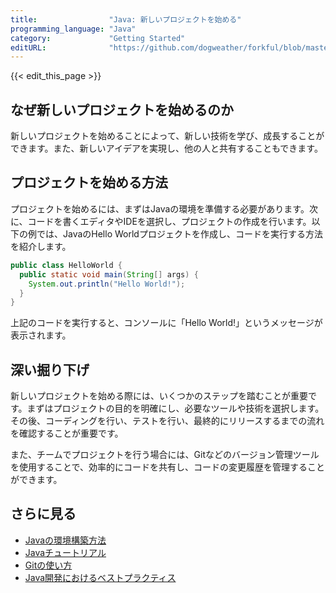 ```yaml
---
title:                "Java: 新しいプロジェクトを始める"
programming_language: "Java"
category:             "Getting Started"
editURL:              "https://github.com/dogweather/forkful/blob/master/content/ja/java/starting-a-new-project.md"
---
```


{{< edit_this_page >}}

## なぜ新しいプロジェクトを始めるのか

新しいプロジェクトを始めることによって、新しい技術を学び、成長することができます。また、新しいアイデアを実現し、他の人と共有することもできます。

## プロジェクトを始める方法

プロジェクトを始めるには、まずはJavaの環境を準備する必要があります。次に、コードを書くエディタやIDEを選択し、プロジェクトの作成を行います。以下の例では、JavaのHello Worldプロジェクトを作成し、コードを実行する方法を紹介します。

```Java
public class HelloWorld {
  public static void main(String[] args) {
    System.out.println("Hello World!");
  }
}
```

上記のコードを実行すると、コンソールに「Hello World!」というメッセージが表示されます。

## 深い掘り下げ

新しいプロジェクトを始める際には、いくつかのステップを踏むことが重要です。まずはプロジェクトの目的を明確にし、必要なツールや技術を選択します。その後、コーディングを行い、テストを行い、最終的にリリースするまでの流れを確認することが重要です。

また、チームでプロジェクトを行う場合には、Gitなどのバージョン管理ツールを使用することで、効率的にコードを共有し、コードの変更履歴を管理することができます。

## さらに見る

- [Javaの環境構築方法](https://www.javadrive.jp/start/install/)
- [Javaチュートリアル](https://www.javadrive.jp/tutorial/)
- [Gitの使い方](https://backlog.com/ja/git-tutorial/)
- [Java開発におけるベストプラクティス](https://blog.codecamp.jp/bestpractice-for-beginners-java)